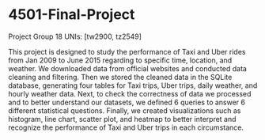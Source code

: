 # 4501-Final-Project
Project Group 18
UNIs: [tw2900, tz2549] 

This project is designed to study the performance of Taxi and Uber rides from Jan 2009 to June 2015 regarding to specific time, location, and weather. We downloaded data from official websites and conducted data cleaning and filtering. Then we stored the cleaned data in the SQLite database, generating four tables for Taxi trips, Uber trips, daily weather, and hourly weather data. Next, to check the correctness of data we processed and to better understand our datasets, we defined 6 queries to answer 6 different statistical questions. Finally, we created visualizations such as histogram, line chart, scatter plot, and heatmap to better interpret and recognize the performance of Taxi and Uber trips in each circumstance. 
